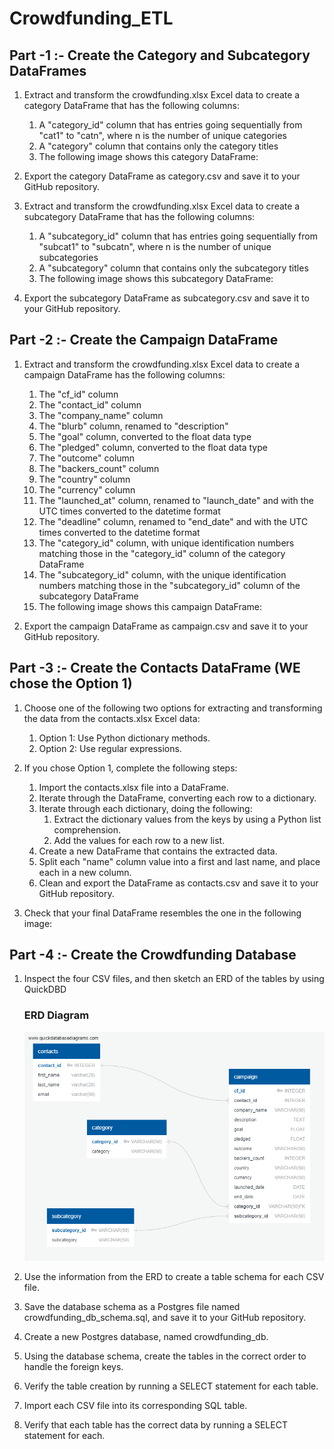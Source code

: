 # Crowdfunding_ETL
## Part -1 :- Create the Category and Subcategory DataFrames
1. Extract and transform the crowdfunding.xlsx Excel data to create a category DataFrame that has the following columns:
    1. A "category_id" column that has entries going sequentially from "cat1" to "catn", where n is the number of unique categories
    2. A "category" column that contains only the category titles
    3. The following image shows this category DataFrame:

2. Export the category DataFrame as category.csv and save it to your GitHub repository.
3. Extract and transform the crowdfunding.xlsx Excel data to create a subcategory DataFrame that has the following columns:
   1. A "subcategory_id" column that has entries going sequentially from "subcat1" to "subcatn", where n is the number of unique subcategories
   2. A "subcategory" column that contains only the subcategory titles
   3. The following image shows this subcategory DataFrame:

4. Export the subcategory DataFrame as subcategory.csv and save it to your GitHub repository.

## Part -2 :- Create the Campaign DataFrame
1. Extract and transform the crowdfunding.xlsx Excel data to create a campaign DataFrame has the following columns:
    1. The "cf_id" column
    2. The "contact_id" column
    3. The "company_name" column
    4. The "blurb" column, renamed to "description"
    5. The "goal" column, converted to the float data type
    6. The "pledged" column, converted to the float data type
    7. The "outcome" column
    8. The "backers_count" column
    9. The "country" column
    10. The "currency" column
    11. The "launched_at" column, renamed to "launch_date" and with the UTC times converted to the datetime format
    12. The "deadline" column, renamed to "end_date" and with the UTC times converted to the datetime format
    13. The "category_id" column, with unique identification numbers matching those in the "category_id" column of the category DataFrame
    14. The "subcategory_id" column, with the unique identification numbers matching those in the "subcategory_id" column of the subcategory DataFrame
    15. The following image shows this campaign DataFrame:

2. Export the campaign DataFrame as campaign.csv and save it to your GitHub repository.

## Part -3 :- Create the Contacts DataFrame (WE chose the Option 1)
1. Choose one of the following two options for extracting and transforming the data from the contacts.xlsx Excel data:
      1. Option 1: Use Python dictionary methods.
      2. Option 2: Use regular expressions.

2. If you chose Option 1, complete the following steps:
   1. Import the contacts.xlsx file into a DataFrame.
   2. Iterate through the DataFrame, converting each row to a dictionary.
   3. Iterate through each dictionary, doing the following:
         1. Extract the dictionary values from the keys by using a Python list comprehension.
         2. Add the values for each row to a new list.
    4. Create a new DataFrame that contains the extracted data.
    5. Split each "name" column value into a first and last name, and place each in a new column.
    6. Clean and export the DataFrame as contacts.csv and save it to your GitHub repository.

3. Check that your final DataFrame resembles the one in the following image:

## Part -4 :- Create the Crowdfunding Database
1. Inspect the four CSV files, and then sketch an ERD of the tables by using QuickDBD

    ### ERD Diagram
    ![Alt text](Crowdfunding_ERD.png)
2. Use the information from the ERD to create a table schema for each CSV file.
3. Save the database schema as a Postgres file named crowdfunding_db_schema.sql, and save it to your GitHub repository.
4. Create a new Postgres database, named crowdfunding_db.
5. Using the database schema, create the tables in the correct order to handle the foreign keys.
6. Verify the table creation by running a SELECT statement for each table.
7. Import each CSV file into its corresponding SQL table.
8. Verify that each table has the correct data by running a SELECT statement for each.
      
   
